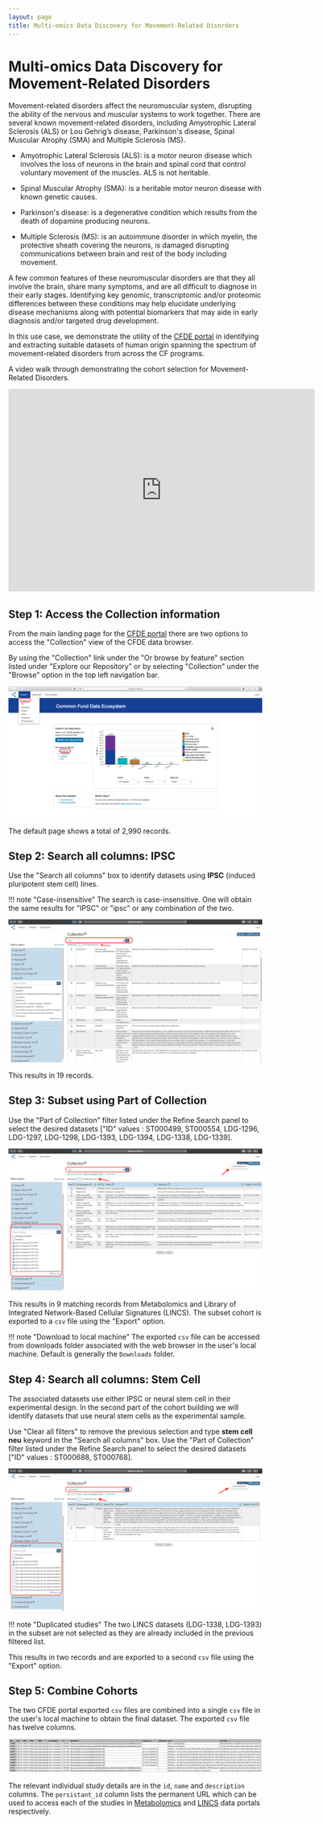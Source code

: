 ```yaml
---
layout: page
title: Multi-omics Data Discovery for Movement-Related Disorders
---
```


# Multi-omics Data Discovery for Movement-Related Disorders

Movement-related disorders affect the neuromuscular system, disrupting the ability of the nervous and muscular systems to work together. There are several known movement-related disorders, including Amyotrophic Lateral Sclerosis (ALS) or Lou Gehrig’s disease, Parkinson's disease, Spinal Muscular Atrophy (SMA) and Multiple Sclerosis (MS).

- Amyotrophic Lateral Sclerosis (ALS): is a motor neuron disease which involves the loss of neurons in the brain and spinal cord that control voluntary movement of the muscles. ALS is not heritable.

- Spinal Muscular Atrophy (SMA): is a heritable motor neuron disease with known genetic causes.

- Parkinson's disease: is a degenerative condition which results from the death of dopamine producing neurons.

- Multiple Sclerosis (MS): is an autoimmune disorder in which myelin, the protective sheath covering the neurons, is damaged disrupting communications between brain and rest of the body including movement.

A few common features of these neuromuscular disorders are that they all involve the brain, share many symptoms, and are all difficult to diagnose in their early stages. Identifying key genomic, transcriptomic and/or proteomic differences between these conditions may help elucidate underlying disease mechanisms along with potential biomarkers that may aide in early diagnosis and/or targeted drug development.

In this use case, we demonstrate the utility of the [CFDE portal](https://app.nih-cfde.org) in identifying and extracting suitable datasets of human origin spanning the spectrum of movement-related disorders from across the CF programs.

A video walk through demonstrating the cohort selection for Movement-Related Disorders.

<iframe id="kaltura_player" src="https://cdnapisec.kaltura.com/p/1770401/sp/177040100/embedIframeJs/uiconf_id/29032722/partner_id/1770401?iframeembed=true&playerId=kaltura_player&entry_id=1_v3ggfiv3&flashvars[mediaProtocol]=rtmp&amp;flashvars[streamerType]=rtmp&amp;flashvars[streamerUrl]=rtmp://www.kaltura.com:1935&amp;flashvars[rtmpFlavors]=1&amp;flashvars[localizationCode]=en&amp;flashvars[leadWithHTML5]=true&amp;flashvars[sideBarContainer.plugin]=true&amp;flashvars[sideBarContainer.position]=left&amp;flashvars[sideBarContainer.clickToClose]=true&amp;flashvars[chapters.plugin]=true&amp;flashvars[chapters.layout]=vertical&amp;flashvars[chapters.thumbnailRotator]=false&amp;flashvars[streamSelector.plugin]=true&amp;flashvars[EmbedPlayer.SpinnerTarget]=videoHolder&amp;flashvars[dualScreen.plugin]=true&amp;flashvars[Kaltura.addCrossoriginToIframe]=true&amp;&wid=1_ik6qjpq6" width="608" height="402" allowfullscreen webkitallowfullscreen mozAllowFullScreen allow="autoplay *; fullscreen *; encrypted-media *" sandbox="allow-forms allow-same-origin allow-scripts allow-top-navigation allow-pointer-lock allow-popups allow-modals allow-orientation-lock allow-popups-to-escape-sandbox allow-presentation allow-top-navigation-by-user-activation" frameborder="0" title="Kaltura Player"></iframe>

## Step 1: Access the Collection information

From the main landing page for the [CFDE portal](https://app.nih-cfde.org) there are two
options to access the "Collection" view of the CFDE data browser.

By using the "Collection" link under the "Or browse by feature" section listed
under "Explore our Repository" or by selecting "Collection" under the "Browse" option in the top left navigation bar.

![CFDE portal Collection](../../../images/CFDE-portal-collection.png "CFDE portal Collection")   

The default page shows a total of 2,990 records.

## Step 2: Search all columns: IPSC

Use the "Search all columns" box to identify datasets using **IPSC** (induced pluripotent stem cell) lines.

!!! note "Case-insensitive"
    The search is case-insensitive. One will obtain the same results for "IPSC" or "ipsc" or any combination of the two.

![Search for IPSC datasets](../../../images/Neurodegeneration-ipsc-filter.png "Search for IPSC datasets")   

This results in 19 records.

## Step 3: Subset using Part of Collection

Use the "Part of Collection" filter listed under the Refine Search panel to select the desired datasets ["ID" values : ST000499, ST000554, LDG-1296, LDG-1297, LDG-1298, LDG-1393, LDG-1394,
LDG-1338, LDG-1339].

![IPSC final datasets](../../../images/Neurodegeneration-part-of-collection-ipsc.png "IPSC final datasets")   

This results in 9 matching records from Metabolomics and Library of Integrated Network-Based Cellular Signatures (LINCS). The subset cohort is exported to a `csv` file using the "Export" option.

!!! note "Download to local machine"
    The exported `csv` file can be accessed from downloads folder associated with the web browser in the user's local machine. Default is generally the `Downloads` folder.

## Step 4: Search all columns: Stem Cell

The associated datasets use either IPSC or neural stem cell in their experimental design. In the second part of the cohort building we will identify datasets that use neural stem cells as the experimental sample.

Use "Clear all filters" to remove the previous selection and type **stem cell neu** keyword in the "Search all columns" box. Use the "Part of Collection" filter listed under the Refine Search panel to select the desired datasets ["ID" values : ST000688, ST000768].

![Stem Cell final datasets](../../../images/Neurodegeneration-stem-cell.png "Stem Cell final datasets")

!!! note "Duplicated studies"
    The two LINCS datasets (LDG-1338, LDG-1393) in the subset are not selected as they are already included in the previous filtered list.

This results in two records and are exported to a second `csv` file using the "Export" option.

## Step 5: Combine Cohorts

The two CFDE portal exported `csv` files are combined into a single `csv` file in the user's local machine to obtain the final dataset. The exported `csv` file has twelve columns.

![CFDE portal exported file](../../../images/CFDE-portal-movement-disorder-export.png "CFDE portal exported file")   

The relevant individual study details are in the `id`, `name` and `description` columns. The `persistant_id` column lists the permanent URL which can be used to access each of the studies in [Metabolomics](https://www.metabolomicsworkbench.org) and [LINCS](http://lincsportal.ccs.miami.edu/datasets/) data portals respectively.
